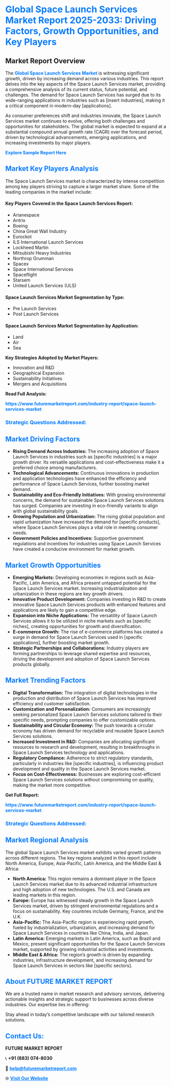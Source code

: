 <h1 style="color: #007BFF;">Global Space Launch Services Market Report 2025-2033: Driving Factors, Growth Opportunities, and Key Players</h1>

<section id="overview">
<h2>Market Report Overview</h2>
<p>The <a href="https://www.futuremarketreport.com/industry-report/space-launch-services-market" style="color: #007BFF; text-decoration: none;"><strong>Global Space Launch Services Market</strong></a> is witnessing significant growth, driven by increasing demand across various industries. This report delves into the key aspects of the Space Launch Services market, providing a comprehensive analysis of its current status, future potential, and challenges. The demand for Space Launch Services has surged due to its wide-ranging applications in industries such as [insert industries], making it a critical component in modern-day [applications].</p>
<p>As consumer preferences shift and industries innovate, the Space Launch Services market continues to evolve, offering both challenges and opportunities for stakeholders. The global market is expected to expand at a substantial compound annual growth rate (CAGR) over the forecast period, driven by technological advancements, emerging applications, and increasing investments by major players.</p>
</section>

<section id="overview">
<p><a href="https://www.futuremarketreport.com/request-sample/reportId=58801" style="color: #007BFF; text-decoration: none;"><strong>Explore Sample Report Here</strong></a></p>
</section>

<section id="key-players">
<h2 style="color: #007BFF;">Market Key Players Analysis</h2>
<p>The Space Launch Services market is characterized by intense competition among key players striving to capture a larger market share. Some of the leading companies in the market include:</p>
<h4>Key Players Covered in the Space Launch Services Report:</h4>
<ul><li>Arianespace</li><li>Antrix</li><li>Boeing</li><li>China Great Wall Industry</li><li>Eurockot</li><li>ILS International Launch Services</li><li>Lockheed Martin</li><li>Mitsubishi Heavy Industries</li><li>Northrop Grumman</li><li>Spacex</li><li>Space International Services</li><li>Spaceflight</li><li>Starsem</li><li>United Launch Services (ULS)</li></ul>
<h4>Space Launch Services Market Segmentation by Type:</h4>
<ul><li>Pre Launch Services</li><li>Post Launch Services</li></ul>

<h4>Space Launch Services Market Segmentation by Application:</h4>
<ul><li>Land</li><li>Air</li><li>Sea</li></ul>
<p><strong>Key Strategies Adopted by Market Players:</strong></p>
<ul>
<li>Innovation and R&D</li>
<li>Geographical Expansion</li>
<li>Sustainability Initiatives</li>
<li>Mergers and Acquisitions</li>
</ul>
</section>

<section>
<p><strong>Read Full Analysis: </strong></p><a href="https://www.futuremarketreport.com/industry-report/space-launch-services-market" style="color: #007BFF; text-decoration: none;"><strong>https://www.futuremarketreport.com/industry-report/space-launch-services-market</strong></a>
<h3 style="color: #007BFF;">Strategic Questions Addressed:</h3>
</section>

<section id="driving-factors">
<h2 style="color: #007BFF;">Market Driving Factors</h2>
<ul>
<li><strong>Rising Demand Across Industries:</strong> The increasing adoption of Space Launch Services in industries such as [specific industries] is a major growth driver. Its versatile applications and cost-effectiveness make it a preferred choice among manufacturers.</li>
<li><strong>Technological Advancements:</strong> Continuous innovations in production and application technologies have enhanced the efficiency and performance of Space Launch Services, further boosting market demand.</li>
<li><strong>Sustainability and Eco-Friendly Initiatives:</strong> With growing environmental concerns, the demand for sustainable Space Launch Services solutions has surged. Companies are investing in eco-friendly variants to align with global sustainability goals.</li>
<li><strong>Growing Population and Urbanization:</strong> The rising global population and rapid urbanization have increased the demand for [specific products], where Space Launch Services plays a vital role in meeting consumer needs.</li>
<li><strong>Government Policies and Incentives:</strong> Supportive government regulations and incentives for industries using Space Launch Services have created a conducive environment for market growth.</li>
</ul>
</section>

<section id="growth-opportunities">
<h2 style="color: #007BFF;">Market Growth Opportunities</h2>
<ul>
<li><strong>Emerging Markets:</strong> Developing economies in regions such as Asia-Pacific, Latin America, and Africa present untapped potential for the Space Launch Services market. Increasing industrialization and urbanization in these regions are key growth drivers.</li>
<li><strong>Innovative Product Development:</strong> Companies investing in R&D to create innovative Space Launch Services products with enhanced features and applications are likely to gain a competitive edge.</li>
<li><strong>Expansion into Niche Applications:</strong> The versatility of Space Launch Services allows it to be utilized in niche markets such as [specific niches], creating opportunities for growth and diversification.</li>
<li><strong>E-commerce Growth:</strong> The rise of e-commerce platforms has created a surge in demand for Space Launch Services used in [specific applications], further boosting market growth.</li>
<li><strong>Strategic Partnerships and Collaborations:</strong> Industry players are forming partnerships to leverage shared expertise and resources, driving the development and adoption of Space Launch Services products globally.</li>
</ul>
</section>

<section id="trending-factors">
<h2 style="color: #007BFF;">Market Trending Factors</h2>
<ul>
<li><strong>Digital Transformation:</strong> The integration of digital technologies in the production and distribution of Space Launch Services has improved efficiency and customer satisfaction.</li>
<li><strong>Customization and Personalization:</strong> Consumers are increasingly seeking personalized Space Launch Services solutions tailored to their specific needs, prompting companies to offer customizable options.</li>
<li><strong>Sustainability and Circular Economy:</strong> The push towards a circular economy has driven demand for recyclable and reusable Space Launch Services solutions.</li>
<li><strong>Increased Investment in R&D:</strong> Companies are allocating significant resources to research and development, resulting in breakthroughs in Space Launch Services technology and applications.</li>
<li><strong>Regulatory Compliance:</strong> Adherence to strict regulatory standards, particularly in industries like [specific industries], is influencing product development and quality in the Space Launch Services market.</li>
<li><strong>Focus on Cost-Effectiveness:</strong> Businesses are exploring cost-efficient Space Launch Services solutions without compromising on quality, making the market more competitive.</li>
</ul>
</section>

<section>
<p><strong>Get Full Report: </strong></p><a href="https://www.futuremarketreport.com/industry-report/space-launch-services-market" style="color: #007BFF; text-decoration: none;"><strong>https://www.futuremarketreport.com/industry-report/space-launch-services-market</strong></a>
<h3 style="color: #007BFF;">Strategic Questions Addressed:</h3>
</section>


<section id="regional-analysis">
<h2 style="color: #007BFF;">Market Regional Analysis</h2>
<p>The global Space Launch Services market exhibits varied growth patterns across different regions. The key regions analyzed in this report include North America, Europe, Asia-Pacific, Latin America, and the Middle East & Africa:</p>
<ul>
<li><strong>North America:</strong> This region remains a dominant player in the Space Launch Services market due to its advanced industrial infrastructure and high adoption of new technologies. The U.S. and Canada are leading markets in this region.</li>
<li><strong>Europe:</strong> Europe has witnessed steady growth in the Space Launch Services market, driven by stringent environmental regulations and a focus on sustainability. Key countries include Germany, France, and the U.K.</li>
<li><strong>Asia-Pacific:</strong> The Asia-Pacific region is experiencing rapid growth, fueled by industrialization, urbanization, and increasing demand for Space Launch Services in countries like China, India, and Japan.</li>
<li><strong>Latin America:</strong> Emerging markets in Latin America, such as Brazil and Mexico, present significant opportunities for the Space Launch Services market, supported by growing industrial activities and investments.</li>
<li><strong>Middle East & Africa:</strong> The region’s growth is driven by expanding industries, infrastructure development, and increasing demand for Space Launch Services in sectors like [specific sectors].</li>
</ul>
</section>

<footer>
<h2 style="color: #007BFF;">About FUTURE MARKET REPORT</h2>
<p>We are a trusted name in market research and advisory services, delivering actionable insights and strategic support to businesses across diverse industries. Our expertise lies in offering:</p>

<p>Stay ahead in today’s competitive landscape with our tailored research solutions.</p>

<h2 style="color: #007BFF;">Contact Us:</h2>
<p><strong>FUTURE MARKET REPORT</strong></p>
<p>📞 <strong>+91 (883) 074-8030</strong></p>
<p>📧 <strong><a href="mailto:help@futuremarketreport.com" style="color: #007BFF;">help@futuremarketreport.com</a></strong></p>
<p>🌐 <strong><a href="https://www.futuremarketreport.com/" style="color: #007BFF;">Visit Our Website</a></strong></p>
</footer>